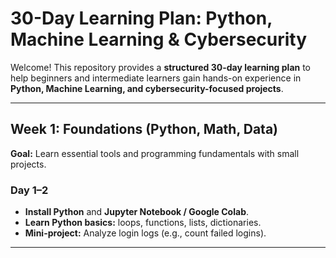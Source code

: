 # 30-Day Learning Plan: Python, Machine Learning & Cybersecurity

Welcome! This repository provides a **structured 30-day learning plan** to help beginners and intermediate learners gain hands-on experience in **Python, Machine Learning, and cybersecurity-focused projects**.

---

## Week 1: Foundations (Python, Math, Data)

**Goal:** Learn essential tools and programming fundamentals with small projects.

### Day 1–2
- **Install Python** and **Jupyter Notebook / Google Colab**.
- **Learn Python basics:** loops, functions, lists, dictionaries.
- **Mini-project:** Analyze login logs (e.g., count failed logins).

---

